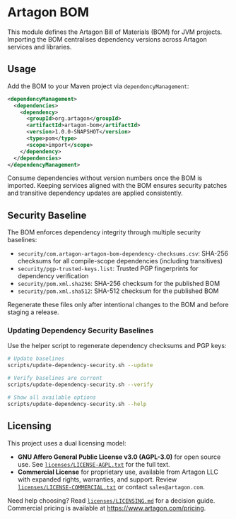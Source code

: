 # Artagon BOM

This module defines the Artagon Bill of Materials (BOM) for JVM projects.
Importing the BOM centralises dependency versions across Artagon services
and libraries.

## Usage

Add the BOM to your Maven project via `dependencyManagement`:

```xml
<dependencyManagement>
  <dependencies>
    <dependency>
      <groupId>org.artagon</groupId>
      <artifactId>artagon-bom</artifactId>
      <version>1.0.0-SNAPSHOT</version>
      <type>pom</type>
      <scope>import</scope>
    </dependency>
  </dependencies>
</dependencyManagement>
```

Consume dependencies without version numbers once the BOM is imported.
Keeping services aligned with the BOM ensures security patches and
transitive dependency updates are applied consistently.

## Security Baseline

The BOM enforces dependency integrity through multiple security baselines:

- `security/com.artagon-artagon-bom-dependency-checksums.csv`: SHA-256 checksums for all compile-scope dependencies (including transitives)
- `security/pgp-trusted-keys.list`: Trusted PGP fingerprints for dependency verification
- `security/pom.xml.sha256`: SHA-256 checksum for the published BOM
- `security/pom.xml.sha512`: SHA-512 checksum for the published BOM

Regenerate these files only after intentional changes to the BOM and
before staging a release.

### Updating Dependency Security Baselines

Use the helper script to regenerate dependency checksums and PGP keys:

```bash
# Update baselines
scripts/update-dependency-security.sh --update

# Verify baselines are current
scripts/update-dependency-security.sh --verify

# Show all available options
scripts/update-dependency-security.sh --help
```

## Licensing

This project uses a dual licensing model:

- **GNU Affero General Public License v3.0 (AGPL-3.0)** for open source
  use. See [`licenses/LICENSE-AGPL.txt`](licenses/LICENSE-AGPL.txt) for the full text.
- **Commercial License** for proprietary use, available from Artagon LLC
  with expanded rights, warranties, and support. Review
  [`licenses/LICENSE-COMMERCIAL.txt`](licenses/LICENSE-COMMERCIAL.txt) or
  contact `sales@artagon.com`.

Need help choosing? Read [`licenses/LICENSING.md`](licenses/LICENSING.md) for
a decision guide. Commercial pricing is available at
https://www.artagon.com/pricing.
